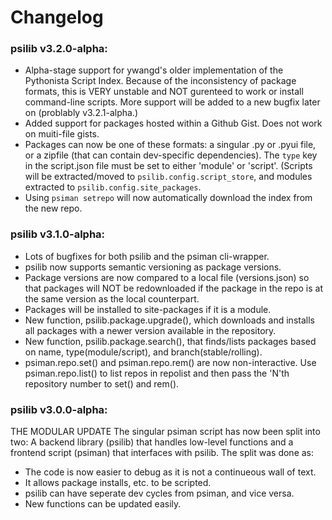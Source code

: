 # Changelog

### psilib v3.2.0-alpha:
- Alpha-stage support for ywangd's older implementation of the Pythonista Script
Index. Because of the inconsistency of package formats, this is VERY unstable
and NOT gurenteed to work or install command-line scripts. More support will be added
to a new bugfix later on (problably v3.2.1-alpha.)
- Added support for packages hosted within a Github Gist. Does not work on muiti-file
gists.
- Packages can now be one of these formats: a singular .py or .pyui file, or
a zipfile (that can contain dev-specific dependencies).
The `type` key in the script.json file must be set to either 'module' or 'script'.
(Scripts will be extracted/moved to `psilib.config.script_store`, and modules
extracted to `psilib.config.site_packages`.
- Using `psiman setrepo` will now automatically download the index from the new repo.

### psilib v3.1.0-alpha:
- Lots of bugfixes for both psilib and
the psiman cli-wrapper.
- psilib now supports semantic versioning as package versions.
- Package versions are now compared to a local file (versions.json) so that packages will NOT be redownloaded if the package in the repo is at the same version as the local counterpart.
- Packages will be installed to site-packages if it is a module.
- New function, psilib.package.upgrade(), which downloads and installs all packages with a newer version available in the repository.
- New function, psilib.package.search(), that finds/lists packages based on name, type(module/script), and branch(stable/rolling).
- psiman.repo.set() and psiman.repo.rem() are now non-interactive.
Use psiman.repo.list() to list repos in repolist and then pass the 'N'th
repository number to set() and rem().

### psilib v3.0.0-alpha:
THE MODULAR UPDATE
The singular psiman script has now been split
into two: A backend library (psilib) that
handles low-level functions and a frontend
script (psiman) that interfaces with psilib.
The split was done as:
- The code is now easier to debug as it is
not a continueous wall of text.
- It allows package installs, etc. to be scripted.
- psilib can have seperate dev cycles from
psiman, and vice versa.
- New functions can be updated easily.
